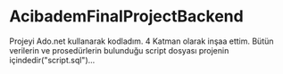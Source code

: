 # AcibademFinalProjectBackend
Projeyi Ado.net kullanarak kodladım. 4 Katman olarak inşaa ettim. Bütün verilerin ve prosedürlerin bulunduğu script dosyası projenin içindedir("script.sql")...
